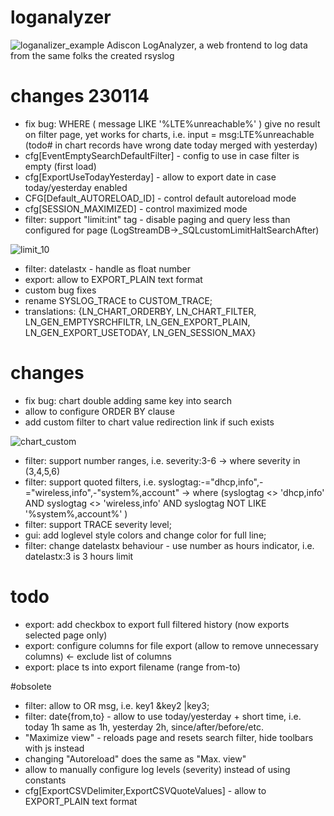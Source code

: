# loganalyzer

![loganalizer_example](https://user-images.githubusercontent.com/8426197/209875963-b7438f3b-9052-4e8f-9f22-05794e1e54a5.png)
Adiscon LogAnalyzer, a web frontend to log data from the same folks the created rsyslog

# changes 230114
 - fix bug: WHERE ( message LIKE '%LTE%unreachable%' ) give no result on filter page, yet works for charts, i.e. input = msg:LTE%unreachable (todo# in chart records have wrong date today merged with yesterday)
 - cfg[EventEmptySearchDefaultFilter] - config to use in case filter is empty (first load)
 - cfg[ExportUseTodayYesterday] - allow to export date in case today/yesterday enabled 
 - CFG[Default_AUTORELOAD_ID] - control default autoreload mode
 - cfg[SESSION_MAXIMIZED] - control maximized mode
 - filter: support "limit:int" tag - disable paging and query less than configured for page (LogStreamDB->_SQLcustomLimitHaltSearchAfter)
 
![limit_10](https://user-images.githubusercontent.com/8426197/212502393-d05d0cb9-4baf-4008-838b-ce078b6eeb8b.png)

 - filter: datelastx - handle as float number
 - export: allow to EXPORT_PLAIN text format	
 - custom bug fixes
 - rename SYSLOG_TRACE to CUSTOM_TRACE;
 - translations: {LN_CHART_ORDERBY, LN_CHART_FILTER, LN_GEN_EMPTYSRCHFILTR, LN_GEN_EXPORT_PLAIN, LN_GEN_EXPORT_USETODAY, LN_GEN_SESSION_MAX}
 
# changes
 - fix bug: chart double adding same key into search
 - allow to configure ORDER BY clause
 - add custom filter to chart value redirection link if such exists
 
![chart_custom](https://user-images.githubusercontent.com/8426197/210448944-9a67c91c-1ca7-4f00-99ac-a5eebd566927.png)

 - filter: support number ranges, i.e. severity:3-6 -> where severity in (3,4,5,6)
 - filter: support quoted filters, i.e. syslogtag:-="dhcp,info",-="wireless,info",-"system%,account" ->  where (syslogtag <> 'dhcp,info' AND syslogtag <> 'wireless,info' AND syslogtag NOT LIKE '%system%,account%' )
 - filter: support TRACE severity level; 
 - gui: add loglevel style colors and change color for full line; 
 - filter: change datelastx behaviour - use number as hours indicator, i.e. datelastx:3 is 3 hours limit

# todo
 - export: add checkbox to export full filtered history (now exports selected page only)
 - export: configure columns for file export (allow to remove unnecessary columns) <- exclude list of columns
 - export: place ts into export filename (range from-to)
 
 #obsolete
 - filter: allow to OR msg, i.e. key1 &key2 |key3;
 - filter: date{from,to} - allow to use today/yesterday + short time, i.e. today 1h same as 1h, yesterday 2h, since/after/before/etc.
 - "Maximize view" - reloads page and resets search filter, hide toolbars with js instead
 - changing "Autoreload" does the same as "Max. view"
 - allow to manually configure log levels (severity) instead of using constants
 - cfg[ExportCSVDelimiter,ExportCSVQuoteValues] - allow to EXPORT_PLAIN text format
